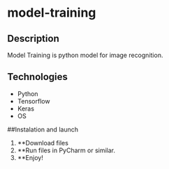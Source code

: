 # model-training

## Description
Model Training is python model for image recognition.

## Technologies
- Python
- Tensorflow
- Keras
- OS

##Instalation and launch
1. **Download files
2. **Run files in PyCharm or similar.
3. **Enjoy!
